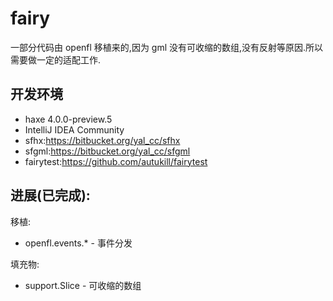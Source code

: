 fairy
==

一部分代码由 openfl 移植来的,因为 gml 没有可收缩的数组,没有反射等原因.所以需要做一定的适配工作.

开发环境
--
- haxe 4.0.0-preview.5
- IntelliJ IDEA Community
- sfhx:https://bitbucket.org/yal_cc/sfhx
- sfgml:https://bitbucket.org/yal_cc/sfgml
- fairytest:https://github.com/autukill/fairytest

进展(已完成):
--
移植:
- openfl.events.* - 事件分发

填充物:
- support.Slice - 可收缩的数组

